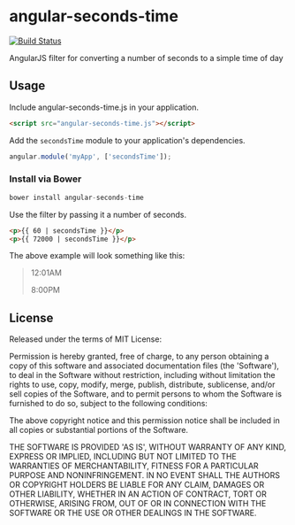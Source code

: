# angular-seconds-time

[![Build Status](https://travis-ci.org/donnfelker/angular-seconds-time.png?branch=master)](https://travis-ci.org/donnfelker/angular-seconds-time)


AngularJS filter for converting a number of seconds to a simple time of day

## Usage

Include angular-seconds-time.js in your application.

```html
<script src="angular-seconds-time.js"></script>
```

Add the `secondsTime` module to your application's dependencies.

```js
angular.module('myApp', ['secondsTime']);
```

### Install via Bower

```js
bower install angular-seconds-time
```

Use the filter by passing it a number of seconds.

```html
<p>{{ 60 | secondsTime }}</p>
<p>{{ 72000 | secondsTime }}</p>
```

The above example will look something like this:

> 12:01AM
>
> 8:00PM


## License

Released under the terms of MIT License:

Permission is hereby granted, free of charge, to any person obtaining
a copy of this software and associated documentation files (the
'Software'), to deal in the Software without restriction, including
without limitation the rights to use, copy, modify, merge, publish,
distribute, sublicense, and/or sell copies of the Software, and to
permit persons to whom the Software is furnished to do so, subject to
the following conditions:

The above copyright notice and this permission notice shall be
included in all copies or substantial portions of the Software.

THE SOFTWARE IS PROVIDED 'AS IS', WITHOUT WARRANTY OF ANY KIND,
EXPRESS OR IMPLIED, INCLUDING BUT NOT LIMITED TO THE WARRANTIES OF
MERCHANTABILITY, FITNESS FOR A PARTICULAR PURPOSE AND NONINFRINGEMENT.
IN NO EVENT SHALL THE AUTHORS OR COPYRIGHT HOLDERS BE LIABLE FOR ANY
CLAIM, DAMAGES OR OTHER LIABILITY, WHETHER IN AN ACTION OF CONTRACT,
TORT OR OTHERWISE, ARISING FROM, OUT OF OR IN CONNECTION WITH THE
SOFTWARE OR THE USE OR OTHER DEALINGS IN THE SOFTWARE.
